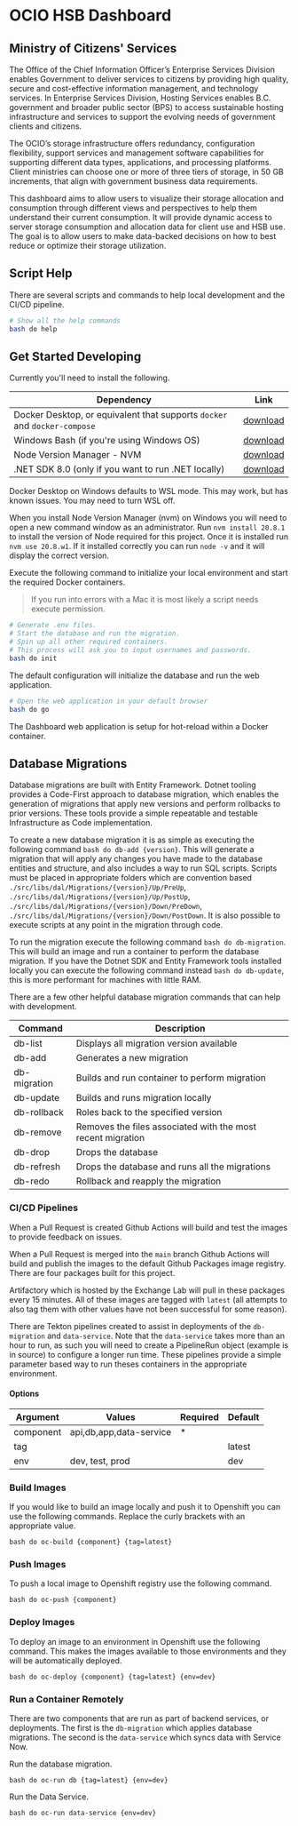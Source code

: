 # OCIO HSB Dashboard

## Ministry of Citizens' Services

The Office of the Chief Information Officer’s Enterprise Services Division enables Government to deliver services to citizens by providing high quality, secure and cost-effective information management, and technology services. In Enterprise Services Division, Hosting Services enables B.C. government and broader public sector (BPS) to access sustainable hosting infrastructure and services to support the evolving needs of government clients and citizens.

The OCIO’s storage infrastructure offers redundancy, configuration flexibility, support services and management software capabilities for supporting different data types, applications, and processing platforms. Client ministries can choose one or more of three tiers of storage, in 50 GB increments, that align with government business data requirements.

This dashboard aims to allow users to visualize their storage allocation and consumption through different views and perspectives to help them understand their current consumption. It will provide dynamic access to server storage consumption and allocation data for client use and HSB use. The goal is to allow users to make data-backed decisions on how to best reduce or optimize their storage utilization.

## Script Help

There are several scripts and commands to help local development and the CI/CD pipeline.

```bash
# Show all the help commands
bash do help
```

## Get Started Developing

Currently you'll need to install the following.

| Dependency                                                                | Link                                                               |
| ------------------------------------------------------------------------- | ------------------------------------------------------------------ |
| Docker Desktop, or equivalent that supports `docker` and `docker-compose` | [download](https://www.docker.com/products/docker-desktop/)        |
| Windows Bash (if you're using Windows OS)                                 | [download](https://git-scm.com/download/win)                       |
| Node Version Manager - NVM                                                | [download](https://github.com/coreybutler/nvm-windows/releases)    |
| .NET SDK 8.0 (only if you want to run .NET locally)                       | [download](https://dotnet.microsoft.com/en-us/download/dotnet/8.0) |

Docker Desktop on Windows defaults to WSL mode. This may work, but has known issues. You may need to turn WSL off.

When you install Node Version Manager (nvm) on Windows you will need to open a new command window as an administrator.
Run `nvm install 20.8.1` to install the version of Node required for this project.
Once it is installed run `nvm use 20.8.w1`.
If it installed correctly you can run `node -v` and it will display the correct version.

Execute the following command to initialize your local environment and start the required Docker containers.

> If you run into errors with a Mac it is most likely a script needs execute permission.

```bash
# Generate .env files.
# Start the database and run the migration.
# Spin up all other required containers.
# This process will ask you to input usernames and passwords.
bash do init
```

The default configuration will initialize the database and run the web application.

```bash
# Open the web application in your default browser
bash do go
```

The Dashboard web application is setup for hot-reload within a Docker container.

## Database Migrations

Database migrations are built with Entity Framework. Dotnet tooling provides a Code-First approach to database migration, which enables the generation of migrations that apply new versions and perform rollbacks to prior versions. These tools provide a simple repeatable and testable Infrastructure as Code implementation.

To create a new database migration it is as simple as executing the following command `bash do db-add {version}`. This will generate a migration that will apply any changes you have made to the database entities and structure, and also includes a way to run SQL scripts. Scripts must be placed in appropriate folders which are convention based `./src/libs/dal/Migrations/{version}/Up/PreUp`, `./src/libs/dal/Migrations/{version}/Up/PostUp`, `./src/libs/dal/Migrations/{version}/Down/PreDown`, `./src/libs/dal/Migrations/{version}/Down/PostDown`. It is also possible to execute scripts at any point in the migration through code.

To run the migration execute the following command `bash do db-migration`. This will build an image and run a container to perform the database migration. If you have the Dotnet SDK and Entity Framework tools installed locally you can execute the following command instead `bash do db-update`, this is more performant for machines with little RAM.

There are a few other helpful database migration commands that can help with development.

| Command      | Description                                                 |
| ------------ | ----------------------------------------------------------- |
| db-list      | Displays all migration version available                    |
| db-add       | Generates a new migration                                   |
| db-migration | Builds and run container to perform migration               |
| db-update    | Builds and runs migration locally                           |
| db-rollback  | Roles back to the specified version                         |
| db-remove    | Removes the files associated with the most recent migration |
| db-drop      | Drops the database                                          |
| db-refresh   | Drops the database and runs all the migrations              |
| db-redo      | Rollback and reapply the migration                          |

### CI/CD Pipelines

When a Pull Request is created Github Actions will build and test the images to provide feedback on issues.

When a Pull Request is merged into the `main` branch Github Actions will build and publish the images to the default Github Packages image registry. There are four packages built for this project.

Artifactory which is hosted by the Exchange Lab will pull in these packages every 15 minutes. All of these images are tagged with `latest` (all attempts to also tag them with other values have not been successful for some reason).

There are Tekton pipelines created to assist in deployments of the `db-migration` and `data-service`. Note that the `data-service` takes more than an hour to run, as such you will need to create a PipelineRun object (example is in source) to configure a longer run time. These pipelines provide a simple parameter based way to run theses containers in the appropriate environment.

#### Options

| Argument  | Values                  | Required | Default |
| --------- | ----------------------- | -------- | ------- |
| component | api,db,app,data-service | \*       |         |
| tag       |                         |          | latest  |
| env       | dev, test, prod         |          | dev     |

### Build Images

If you would like to build an image locally and push it to Openshift you can use the following commands. Replace the curly brackets with an appropriate value.

`bash do oc-build {component} {tag=latest}`

### Push Images

To push a local image to Openshift registry use the following command.

`bash do oc-push {component}`

### Deploy Images

To deploy an image to an environment in Openshift use the following command. This makes the images available to those environments and they will be automatically deployed.

`bash do oc-deploy {component} {tag=latest} {env=dev}`

### Run a Container Remotely

There are two components that are run as part of backend services, or deployments. The first is the `db-migration` which applies database migrations. The second is the `data-service` which syncs data with Service Now.

Run the database migration.

`bash do oc-run db {tag=latest} {env=dev}`

Run the Data Service.

`bash do oc-run data-service {env=dev}`
